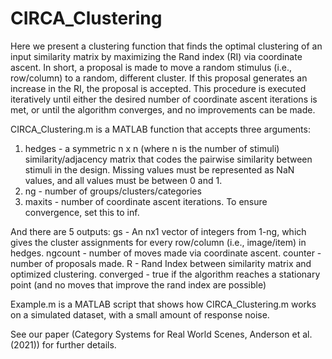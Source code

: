 # CIRCA_Clustering
Here we present a clustering function that finds the optimal clustering of an input similarity matrix by maximizing the Rand index (RI) via coordinate ascent.
In short, a proposal is made to move a random stimulus (i.e., row/column) to a random, different cluster.
If this proposal generates an increase in the RI, the proposal is accepted.
This procedure is executed iteratively until either the desired number of coordinate ascent iterations is met, or until the algorithm converges, and no improvements can be made.

CIRCA_Clustering.m is a MATLAB function that accepts three arguments:
1. hedges - a symmetric n x n (where n is the number of stimuli) similarity/adjacency matrix that codes the pairwise similarity between stimuli in the design. Missing values must be represented as NaN values, and all values must be between 0 and 1. 
2. ng - number of groups/clusters/categories
3. maxits - number of coordinate ascent iterations. To ensure convergence, set this to inf. 

And there are 5 outputs:
gs - An nx1 vector of integers from 1-ng, which gives the cluster assignments for every row/column (i.e., image/item) in hedges.
ngcount - number of moves made via coordinate ascent.
counter - number of proposals made. 
R - Rand Index between similarity matrix and optimized clustering.
converged - true if the algorithm reaches a stationary point (and no moves that improve the rand index are possible)

Example.m is a MATLAB script that shows how CIRCA_Clustering.m works on a simulated dataset, with a small amount of response noise. 

See our paper (Category Systems for Real World Scenes, Anderson et al. (2021)) for further details. 
